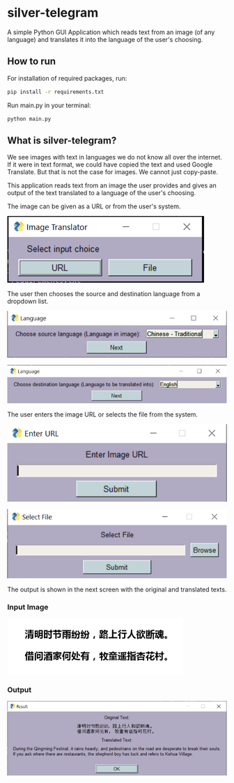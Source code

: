 # silver-telegram
A simple Python GUI Application which reads text from an image (of any language) and translates it into the language of the user's choosing.

## How to run

For installation of required packages, run:

```sh
pip install -r requirements.txt
```

Run main.py in your terminal:

```sh
python main.py
```

## What is silver-telegram?

We see images with text in languages we do not know all over the internet. If it were in text format, we could have copied the text and used Google Translate. But that is not the case for images. We cannot just copy-paste.

This application reads text from an image the user provides and gives an output of the text translated to a language of the user's choosing.

The image can be given as a URL or from the user's system.

![](images/input_choice.PNG)

The user then chooses the source and destination language from a dropdown list.

![](images/source_lang.PNG)

![](images/dest_lang.PNG)

The user enters the image URL or selects the file from the system.

![](images/url.PNG)

![](images/file.PNG)

The output is shown in the next screen with the original and translated texts.

### Input Image
![INPUT](images/ch1.png)

### Output
![OUTPUT](images/output.PNG)